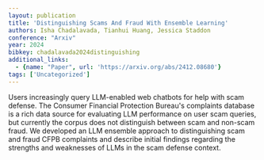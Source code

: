 ```yaml
---
layout: publication
title: 'Distinguishing Scams And Fraud With Ensemble Learning'
authors: Isha Chadalavada, Tianhui Huang, Jessica Staddon
conference: "Arxiv"
year: 2024
bibkey: chadalavada2024distinguishing
additional_links:
  - {name: "Paper", url: 'https://arxiv.org/abs/2412.08680'}
tags: ['Uncategorized']
---
```

Users increasingly query LLM-enabled web chatbots for help with scam defense.
The Consumer Financial Protection Bureau's complaints database is a rich data
source for evaluating LLM performance on user scam queries, but currently the
corpus does not distinguish between scam and non-scam fraud. We developed an
LLM ensemble approach to distinguishing scam and fraud CFPB complaints and
describe initial findings regarding the strengths and weaknesses of LLMs in the
scam defense context.
